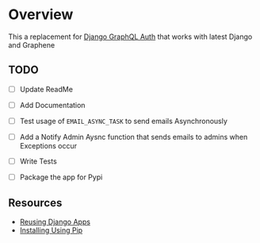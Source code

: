 # Overview
This a replacement for [Django GraphQL Auth](https://github.com/PedroBern/django-graphql-auth) that works with latest Django and Graphene


## TODO
- [ ] Update ReadMe
- [ ] Add Documentation
- [ ] Test usage of `EMAIL_ASYNC_TASK` to send emails Asynchronously
- [ ] Add a Notify Admin Aysnc function that sends emails to admins when Exceptions occur
- [ ] Write Tests
- [ ] Package the app for Pypi


## Resources
- [Reusing Django Apps](https://docs.djangoproject.com/en/4.1/intro/reusable-apps/)
- [Installing Using Pip](https://packaging.python.org/en/latest/guides/installing-using-pip-and-virtual-environments/)
